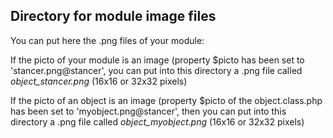 
Directory for module image files
--------------------------------

You can put here the .png files of your module:


If the picto of your module is an image (property $picto has been set to 'stancer.png@stancer', you can put into this
directory a .png file called *object_stancer.png* (16x16 or 32x32 pixels)


If the picto of an object is an image (property $picto of the object.class.php has been set to 'myobject.png@stancer', then you can put into this
directory a .png file called *object_myobject.png* (16x16 or 32x32 pixels)

